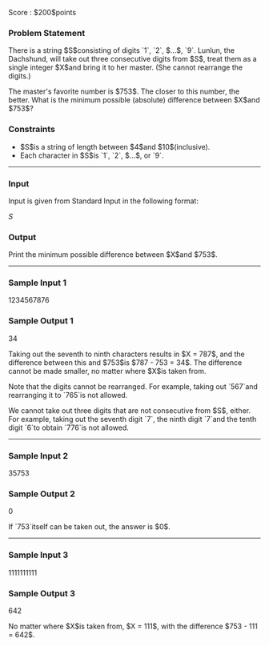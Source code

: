 
<div>

<span>

<span>

<p>
Score : $200$points
</p>

<div>

<section>

### **Problem Statement**

<p>
There is a string $S$consisting of digits `1`, `2`, $...$, `9`.
Lunlun, the Dachshund, will take out three consecutive digits from $S$, treat them as a single integer $X$and bring it to her master. (She cannot rearrange the digits.)
</p>

<p>
The master's favorite number is $753$. The closer to this number, the better.
What is the minimum possible (absolute) difference between $X$and $753$?
</p>

</section>

</div>

<div>

<section>

### **Constraints**

<ul>

<li>
$S$is a string of length between $4$and $10$(inclusive).
</li>

<li>
Each character in $S$is `1`, `2`, $...$, or `9`.
</li>

</ul>

</section>

</div>

---

<div>

<div>

<section>

### **Input**

<p>
Input is given from Standard Input in the following format:
</p>

<div>

$S$
</div>

</section>

</div>

<div>

<section>

### **Output**

<p>
Print the minimum possible difference between $X$and $753$.
</p>

</section>

</div>

</div>

---

<div>

<section>

### **Sample Input 1**

<div>

1234567876

</div>

</section>

</div>

<div>

<section>

### **Sample Output 1**

<div>

34

</div>

<p>
Taking out the seventh to ninth characters results in $X = 787$, and the difference between this and $753$is $787 - 753 = 34$. The difference cannot be made smaller, no matter where $X$is taken from.
</p>

<p>
Note that the digits cannot be rearranged. For example, taking out `567`and rearranging it to `765`is not allowed.
</p>

<p>
We cannot take out three digits that are not consecutive from $S$, either. For example, taking out the seventh digit `7`, the ninth digit `7`and the tenth digit `6`to obtain `776`is not allowed.
</p>

</section>

</div>

---

<div>

<section>

### **Sample Input 2**

<div>

35753

</div>

</section>

</div>

<div>

<section>

### **Sample Output 2**

<div>

0

</div>

<p>
If `753`itself can be taken out, the answer is $0$.
</p>

</section>

</div>

---

<div>

<section>

### **Sample Input 3**

<div>

1111111111

</div>

</section>

</div>

<div>

<section>

### **Sample Output 3**

<div>

642

</div>

<p>
No matter where $X$is taken from, $X = 111$, with the difference $753 - 111 = 642$.
</p>

</section>

</div>

</span>

</span>

</div>
